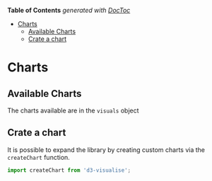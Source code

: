 <!-- START doctoc generated TOC please keep comment here to allow auto update -->
<!-- DON'T EDIT THIS SECTION, INSTEAD RE-RUN doctoc TO UPDATE -->
**Table of Contents**  *generated with [DocToc](https://github.com/thlorenz/doctoc)*

- [Charts](#charts)
  - [Available Charts](#available-charts)
  - [Crate a chart](#crate-a-chart)

<!-- END doctoc generated TOC please keep comment here to allow auto update -->

# Charts

## Available Charts

The charts available are in the ``visuals`` object
## Crate a chart

It is possible to expand the library by creating custom charts via the ``createChart`` function.
```javascript
import createChart from 'd3-visualise';
```
